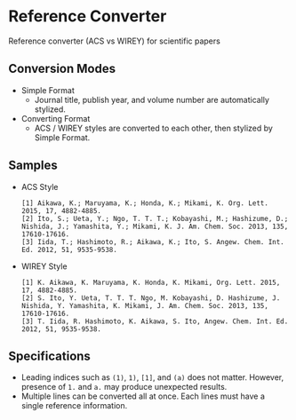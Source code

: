 # Reference Converter

Reference converter (ACS vs WIREY) for scientific papers

## Conversion Modes

- Simple Format
  - Journal title, publish year, and volume number are automatically stylized.
- Converting Format
  - ACS / WIREY styles are converted to each other, then stylized by Simple Format.

## Samples

- ACS Style

  ```
  [1] Aikawa, K.; Maruyama, K.; Honda, K.; Mikami, K. Org. Lett. 2015, 17, 4882-4885.
  [2] Ito, S.; Ueta, Y.; Ngo, T. T. T.; Kobayashi, M.; Hashizume, D.; Nishida, J.; Yamashita, Y.; Mikami, K. J. Am. Chem. Soc. 2013, 135, 17610-17616.
  [3] Iida, T.; Hashimoto, R.; Aikawa, K.; Ito, S. Angew. Chem. Int. Ed. 2012, 51, 9535-9538.
  ```
- WIREY Style

  ```
  [1] K. Aikawa, K. Maruyama, K. Honda, K. Mikami, Org. Lett. 2015, 17, 4882-4885.
  [2] S. Ito, Y. Ueta, T. T. T. Ngo, M. Kobayashi, D. Hashizume, J. Nishida, Y. Yamashita, K. Mikami, J. Am. Chem. Soc. 2013, 135, 17610-17616.
  [3] T. Iida, R. Hashimoto, K. Aikawa, S. Ito, Angew. Chem. Int. Ed. 2012, 51, 9535-9538.
  ```

## Specifications

- Leading indices such as `(1)`, `1)`, `[1]`, and `(a)` does not matter. However, presence of `1.` and `a.` may produce unexpected results.
- Multiple lines can be converted all at once. Each lines must have a single reference information.
